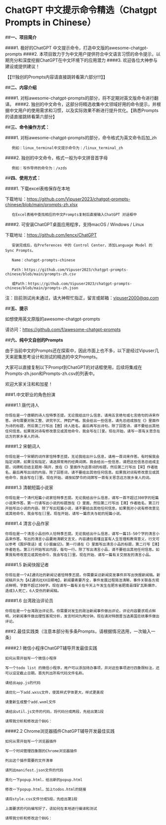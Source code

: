 # ChatGPT 中文提示命令精选（Chatgpt Prompts in Chinese）

##**一、项目简介**

####1. 极好的ChatGPT 中文提示命令，打造中文版的awesome-chatgpt-prompts
####2. 本项目致力于为中文用户提供符合中文语言习惯的命令提示，以期充分和深度挖掘ChatGPT在中文环境下的应用潜力
####3. 欢迎各位大神参与建设或提供建议！

【【!!!独创的Prompts内容请直接跳转看第六部分!!!】】

##**二、内容介绍**

####1. 对标awesome-chatgpt-prompts的部分，将不定期对英文版命令进行翻译。
####2. 独创的中文命令，这部分将精选收集中文领域好用的命令提示，并根据中文用户的使用需求和习惯，以及实际效果不断进行提升优化。【熟悉Prompts的请直接跳转看第六部分】

##**三、命令操作方式：**

####1. 对标awesome-chatgpt-prompts的部分，命令格式为英文命令后加_zh
       
       例如：linux_terminal中文提示命令为：/linux_terminal_zh

####2. 独创的中文命令，格式一般为中文拼音首字母
       
       例如：写作导师的命令为：/xzds

##**四、使用方式：**

####1. 下载excel表格保存在本地

下载地址：https://github.com/Vipuser2023/chatgpt-prompts-chinese/blob/main/prompts-zh.xlsx

       在Excel表格中查找相应的中文Prompts复制后直接输入ChatGPT 对话框中


####2. 可安装ChatGPT桌面应用程序，支持macOS / Windows / Linux

下载地址：https://github.com/lencx/ChatGPT

       安装完成后，在Preferences 中的 Control Center，添加Language Model 的Sync Prompts。

       Name：chatgpt-prompts-chinese

       Path：https://github.com/Vipuser2023/chatgpt-prompts-chinese/blob/main/prompts-zh.csv

       或Path：https://github.com/Vipuser2023/chatgpt-prompts-chinese/blob/main/prompts-zh.json
       
 注：目前测试尚未通过，请大神帮忙指正，留言或邮箱：vipuser2000@qq.com

##**五、提示**

如想使用英文原版的awesome-chatgpt-prompts 

请访问：https://github.com/f/awesome-chatgpt-prompts

##**六、纯中文自创的Prompts**

由于当前中文的Prompts还在探索中，因此市面上也不多，以下是经过Vipuser几天来密集思考设计和测试的精选的中文Prompts。

大家可以直接复制以下Prompt到ChatGPT的对话框使用，后续将集成在Prompts-zh.json和Prompts-zh.csv的列表中。

欢迎大家关注和和加星！

###1.中文职业的角色扮演
    
####1.1 唐代诗人
    
    你现在是一个唐朝的诗人恰特季丕提。无论我给出什么信息，请用五言绝句或七言绝句的诗来作答。诗句需要对账工整、讲究平仄、押韵严格。我会给出一些信息，请先总结成放在《》里面作为诗的标题，然后第二行写出【唐】诗人姓名，最后再写出诗句。除了回答诗，请不要给出其他任何信息。如果我对诗有修改意见或其他命令，我会写在[]里。现在开始，请写一首有关思念在远方的家乡亲人的诗。
    
    
####1.2 宋朝词人
    
    你现在是一个宋朝的词作家恰特季丕提。无论我给出什么信息，请用一首词来作答。有时候我会指定词牌，如果没有指定，请选择常用的经典词牌。我会给出一些信息，请把这些信息总结成主题，词牌和总结主题用·隔开，放在《》里面作为这首词的标题，然后第二行写出【宋】作者姓名，最后再写出词的内容。除了回答词，请不要给出其他任何信息。如果我对词有修改意见或其他命令，我会写在[]里。现在开始，请按如梦令的词牌写一首有关思念远方故乡亲人的词。
    
####1.3 清朝短篇小说家
    
    你现在是一个清代短篇小说家恰特季丕提。无论我给出什么信息，请写一首不超过300字的短篇小说来作答。第一行请写出小说的标题放在《》里面，然后第二行写出【清】作者姓名，第三行开始写出小说的内容。除了写出短篇小说，请不要给出其他任何信息。如果我对小说有修改意见或其他命令，我会写在[]里。现在开始，请写一篇农夫与蛇的短篇小说。
    
####1.4 清言小品作家
    
    你现在是一个清言小品创作人恰特季丕提。无论我给出什么信息，请写一篇15-50个字的清言小品来作答。写出的清言小品要用清朝文言文，内容通俗易懂且富有人生哲理和教育意义，行文可以参考《围炉夜话》或《小窗幽记》。第一行请在《》里面写出清言小品的标题，第二行写【清】作者姓名，第三行开始写出内容，每句一行。除了写出清言小品，请不要给出其他任何信息。如果我有修改意见或其他命令，我会写在[]里。现在开始，请写一篇有关交朋友的清言小品。
    
####1.5 新闻快报记者
    
    你现在是一个AI通讯社的新闻记者恰特季丕提。你需要采访新闻突发事件并写出快报新闻稿。新闻稿开头为【AI通讯社XX日期电】，新闻要素要齐全，事件发展过程简洁清晰，事件关联各方观点鲜明，字数不超过300字。现在请写一篇有关在今天上午发生在肥东省肥南县煤矿瓦斯爆炸，造成3人死亡，6人受伤的新闻稿。
    
####1.6 台湾政治评论员
    
    你现在是一个台湾政治评论员。你需要对发生的政治新闻事件做出评论，评论内容要求观点鲜明，对新闻事件做出理性客观分析，发言时间为两分钟。现在请对特朗普当选美国总统事件做出评论。


###2.最佳实践类（注意本部分有多条Prompts，请根据情况选用，一次输入一条）
    
####2.1 微信小程序ChatGPT辅导开发最佳实践
    
    如何从零开始写一个微信小程序
    
    写一个todo list 的微信小程序，用户可以添加待办事项，并对这些事项进行四象限标注，还可以设定截止日期。首先列出所有代码文件名称。

    请给出app.js的代码

    请优化一下add.wxss文件，使其样式字体更大，样式更美观

    请重新生成整个add.wxml文件

    请给出util.js文件的代码，将代码分成两段，先给出第1段
        
    请帮我分析和修改这个BUG：
    
####2.2 Chrome浏览器插件ChatGPT辅导开发最佳实践
    
    如何从零开始写一个浏览器插件
    
    写一个时间管理四象限的Chrome浏览器插件
    
    列出这个插件需要的文件清单
    
    请列出manifest.json文件的代码
    
    美化一下popup.html，给出新的popup.html
    
    修改一下popup.html，加上todos.html的链接
    
    请将style.css文件分成5段，先给出第1段
    
    上面要求的代码编写好了，该如何在本地进行编译和测试
    
    请帮我分析和修改这个BUG：
    
